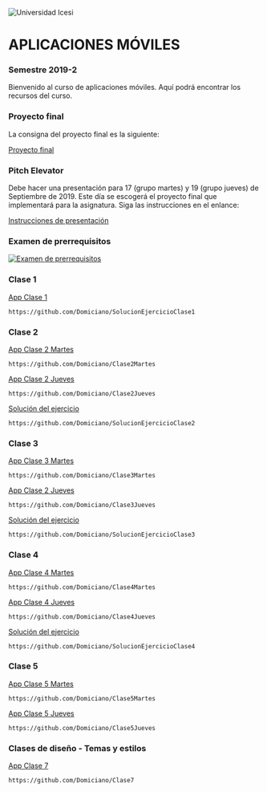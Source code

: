 ![Universidad Icesi](https://www.icesi.edu.co/launiversidad/images/La_universidad/logosimbolos/Logo_icesi_JPG.jpg)
# APLICACIONES MÓVILES
### Semestre 2019-2

Bienvenido al curso de aplicaciones móviles. Aquí podrá encontrar los recursos del curso.

### Proyecto final
La consigna del proyecto final es la siguiente:

[Proyecto final](https://github.com/Domiciano/AppMoviles192/blob/master/Gu%C3%ADas/Proyecto%20final.pdf)

### Pitch Elevator
Debe hacer una presentación para 17 (grupo martes) y 19 (grupo jueves) de Septiembre de 2019. Este día se escogerá el proyecto final que implementará para la asignatura.
Siga las instrucciones en el enlance:

[Instrucciones de presentación](https://github.com/Domiciano/AppMoviles192/blob/master/Gu%C3%ADas/Gu%C3%ADa%20sobre%20pitch.pdf)



### Examen de prerrequisitos
[![Examen de prerrequisitos](http://www.iconninja.com/files/825/688/946/pencil-list-done-checkmark-todo-exam-icon.png)](https://forms.gle/Y8Vjac5eqRDJCXDGA)

### Clase 1
[App Clase 1](https://github.com/Domiciano/SolucionEjercicioClase1)
```
https://github.com/Domiciano/SolucionEjercicioClase1
```

### Clase 2
[App Clase 2 Martes](https://github.com/Domiciano/Clase2Martes)
```
https://github.com/Domiciano/Clase2Martes
```
[App Clase 2 Jueves](https://github.com/Domiciano/Clase2Jueves)
```
https://github.com/Domiciano/Clase2Jueves
```
[Solución del ejercicio](https://github.com/Domiciano/SolucionEjercicioClase2)
```
https://github.com/Domiciano/SolucionEjercicioClase2
```

### Clase 3
[App Clase 3 Martes](https://github.com/Domiciano/Clase3Martes)
```
https://github.com/Domiciano/Clase3Martes
```
[App Clase 2 Jueves](https://github.com/Domiciano/Clase3Jueves)
```
https://github.com/Domiciano/Clase3Jueves
```
[Solución del ejercicio](https://github.com/Domiciano/SolucionEjercicioClase3)
```
https://github.com/Domiciano/SolucionEjercicioClase3
```

### Clase 4
[App Clase 4 Martes](https://github.com/Domiciano/Clase4Martes)
```
https://github.com/Domiciano/Clase4Martes
```
[App Clase 4 Jueves](https://github.com/Domiciano/Clase4Jueves)
```
https://github.com/Domiciano/Clase4Jueves
```
[Solución del ejercicio](https://github.com/Domiciano/SolucionEjercicioClase4)
```
https://github.com/Domiciano/SolucionEjercicioClase4
```

### Clase 5
[App Clase 5 Martes](https://github.com/Domiciano/Clase5Martes)
```
https://github.com/Domiciano/Clase5Martes
```
[App Clase 5 Jueves](https://github.com/Domiciano/Clase5Jueves)
```
https://github.com/Domiciano/Clase5Jueves
```

### Clases de diseño - Temas y estilos
[App Clase 7](https://github.com/Domiciano/Clase7)
```
https://github.com/Domiciano/Clase7
```